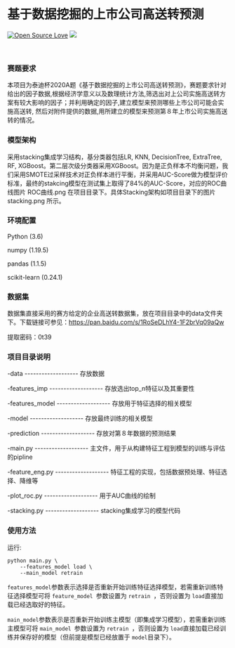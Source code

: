 <!--
 * @Descripttion: 
 * @Version: 1.0
 * @Author: ZhangHongYu
 * @Date: 2021-09-19 19:53:57
 * @LastEditors: ZhangHongYu
 * @LastEditTime: 2022-03-24 17:11:41
-->

# 基于数据挖掘的上市公司高送转预测

[![Open Source Love](https://badges.frapsoft.com/os/v2/open-source.svg?v=103)](https://github.com/orion-orion/TipDMCup20)
[![](https://img.shields.io/github/license/orion-orion/TipDMCup20)](https://github.com/orion-orion/TipDMCup20/blob/master/LICENSE)

​

### 赛题要求

本项目为泰迪杯2020A题《基于数据挖掘的上市公司高送转预测》，赛题要求针对给出的因子数据,根据经济学意义以及数理统计方法,筛选出对上公司实施高送转方案有较大影响的因子；并利用确定的因子,建立模型来预测哪些上市公司可能会实施高送转, 然后对附件提供的数据,用所建立的模型来预测第８年上市公司实施高送转的情况。

### 模型架构

采用stacking集成学习结构，基分类器包括LR, KNN, DecisionTree, ExtraTree, RF, XGBoost。第二层次级分类器采用XGBoost。因为是正负样本不均衡问题，我们采用SMOTE过采样技术对正负样本进行平衡，并采用AUC-Score做为模型评价标准，最终的stakcing模型在测试集上取得了84%的AUC-Score，对应的ROC曲线图片 ROC曲线.png 在项目目录下。具体Stacking架构如项目目录下的图片 stacking.png 所示。

### 环境配置

Python (3.6)

numpy (1.19.5)

pandas (1.1.5)

scikit-learn (0.24.1)

### 数据集

数据集直接采用的赛方给定的企业高送转数据集，放在项目目录中的data文件夹下。下载链接可参见：https://pan.baidu.com/s/1RoSeDLhY4-1F2brVq09aQw

提取密码：0t39

### 项目目录说明

-data  -------------------  存放数据

-features_imp  -------------------  存放选出top_n特征以及其重要性

-features_model  -------------------  存放用于特征选择的相关模型

-model  -------------------  存放最终训练的相关模型

-prediction  -------------------  存放对第８年数据的预测结果

-main.py  -------------------  主文件，用于从构建特征工程到模型的训练与评估的pipline

-feature_eng.py  -------------------  特征工程的实现，包括数据预处理、特征选择、降维等

-plot_roc.py  -------------------  用于AUC曲线的绘制

-stacking.py  -------------------  stacking集成学习的模型代码

### 使用方法

运行:

```
python main.py \
    --features_model load \
    --main_model retrain 
```

`features_model`参数表示选择是否重新开始训练特征选择模型，若需重新训练特征选择模型可将 `feature_model `参数设置为 `retrain `，否则设置为 `load`直接加载已经选取好的特征。

`main_model`参数表示是否重新开始训练主模型（即集成学习模型），若需重新训练主模型可将 `main_model `参数设置为 `retrain `，否则设置为 `load`直接加载已经训练并保存好的模型（但前提是模型已经放置于 `model`目录下）。
